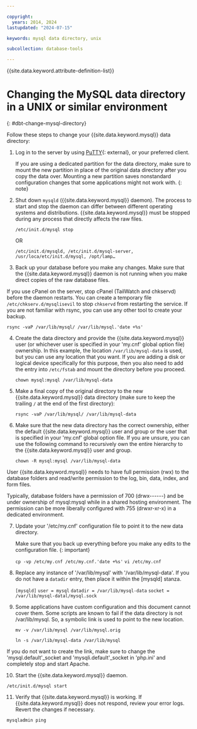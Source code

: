 ```yaml
---

copyright:
  years: 2014, 2024
lastupdated: "2024-07-15"

keywords: mysql data directory, unix

subcollection: database-tools

---
```


{{site.data.keyword.attribute-definition-list}}

# Changing the MySQL data directory in a UNIX or similar environment
{: #dbt-change-mysql-directory}

Follow these steps to change your {{site.data.keyword.mysql}} data directory:

1. Log in to the server by using [PuTTY](http://www.chiark.greenend.org.uk/~sgtatham/putty/download.html){: external}, or your preferred client.

   If you are using a dedicated partition for the data directory, make sure to mount the new partition in place of the original data directory after you copy the data over. Mounting a new partition saves nonstandard configuration changes that some applications might not work with.
   {: note}

2. Shut down `mysqld` ({{site.data.keyword.mysql}} daemon). The process to start and stop the daemon can differ between different operating systems and distributions. {{site.data.keyword.mysql}} must be stopped during any process that directly affects the raw files.

   `/etc/init.d/mysql stop`

   OR

   `/etc/init.d/mysqld, /etc/init.d/mysql-server, /usr/loca/etc/init.d/mysql, /opt/lamp…`

3. Back up your database before you make any changes. Make sure that the {{site.data.keyword.mysql}} daemon is not running when you make direct copies of the raw database files.

If you use cPanel on the server, stop cPanel (TailWatch and chkservd) before the daemon restarts. You can create a temporary file `/etc/chkserv.d/mysqlisevil` to stop `chkservd` from restarting the service. If you are not familiar with rsync, you can use any other tool to create your backup.

   `rsync -vaP /var/lib/mysql/ /var/lib/mysql.'date +%s'`

4. Create the data directory and provide the {{site.data.keyword.mysql}} user (or whichever user is specified in your 'my.cnf' global option file) ownership. In this example, the location `/var/lib/mysql-data` is used, but you can use any location that you want. If you are adding a disk or logical device specifically for this purpose, then you also need to add the entry into `/etc/fstab` and mount the directory before you proceed.

   `chown mysql:mysql /var/lib/mysql-data`

5. Make a final copy of the original directory to the new {{site.data.keyword.mysql}} data directory (make sure to keep the trailing `/` at the end of the first directory):

   `rsync -vaP /var/lib/mysql/ /var/lib/mysql-data`

6. Make sure that the new data directory has the correct ownership, either the default {{site.data.keyword.mysql}} user and group or the user that is specified in your 'my.cnf' global option file. If you are unsure, you can use the following command to recursively own the entire hierarchy to the {{site.data.keyword.mysql}} user and group.

   `chown -R mysql:mysql /var/lib/mysql-data`

User {{site.data.keyword.mysql}} needs to have full permission (rwx) to the database folders and read/write permission to the log, bin, data, index, and form files.

Typically, database folders have a permission of 700 (drwx------) and be under ownership of mysql:mysql while in a shared hosting environment. The permission can be more liberally configured with 755 (drwxr-xr-x) in a dedicated environment.

7. Update your '/etc/my.cnf' configuration file to point it to the new data directory.

   Make sure that you back up everything before you make any edits to the configuration file.
   {: important}

   `cp -vp /etc/my.cnf /etc/my.cnf.'date +%s'`
   `vi /etc/my.cnf`

8. Replace any instance of '/var/lib/mysql' with '/var/lib/mysql-data'. If you do not have a `datadir` entry, then place it within the [mysqld] stanza.

   `[mysqld]`
   `user = mysql`
   `datadir = /var/lib/mysql-data`
   `socket =  /var/lib/mysql-datal/mysql.sock`

9. Some applications have custom configuration and this document cannot cover them. Some scripts are known to fail if the data directory is not /var/lib/mysql. So, a symbolic link is used to point to the new location.

   `mv -v /var/lib/mysql /var/lib/mysql.orig`

   `ln -s /var/lib/mysql-data /var/lib/mysql`

If you do not want to create the link, make sure to change the 'mysql.default'_socket and 'mysqli.default'_socket in 'php.ini' and completely stop and start Apache.

10. Start the {{site.data.keyword.mysql}} daemon.

   `/etc/init.d/mysql start`

11. Verify that {{site.data.keyword.mysql}} is working. If {{site.data.keyword.mysql}} does not respond, review your error logs. Revert the changes if necessary.

   `mysqladmin ping`
